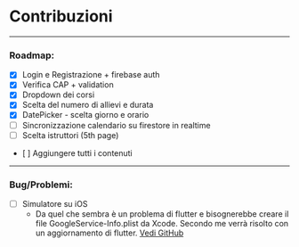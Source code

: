 # Contribuzioni

---

### Roadmap:

- [x] Login e Registrazione + firebase auth
- [x] Verifica CAP + validation
- [x] Dropdown dei corsi
- [x] Scelta del numero di allievi e durata
- [x] DatePicker - scelta giorno e orario
- [ ] Sincronizzazione calendario su firestore in realtime
- [ ] Scelta istruttori (5th page)
- [ ] Aggiungere tutti i contenuti

---

### Bug/Problemi:

- [ ] Simulatore su iOS
  - Da quel che sembra è un problema di flutter e bisognerebbe creare il file GoogleService-Info.plist da Xcode. Secondo me verrà risolto con un aggiornamento di flutter. [Vedi GitHub](https://github.com/flutter/flutter/issues/16871)
